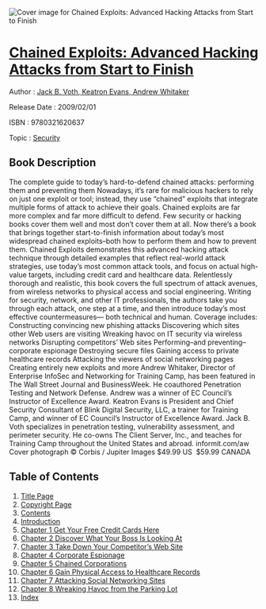 ![Cover image for Chained Exploits: Advanced Hacking Attacks from Start to Finish](https://imgdetail.ebookreading.net/cover/cover/security/EB9780321620637.jpg)

[Chained Exploits: Advanced Hacking Attacks from Start to Finish](https://ebookreading.net/view/book/Chained+Exploits%3A+Advanced+Hacking+Attacks+from+Start+to+Finish-EB9780321620637_1.html "Chained Exploits: Advanced Hacking Attacks from Start to Finish")
====================================================================================================================

Author : [Jack B. Voth](https://ebookreading.net/search/author/Jack+B.+Voth),[ Keatron Evans](https://ebookreading.net/search/author/+Keatron+Evans),[ Andrew Whitaker](https://ebookreading.net/search/author/+Andrew+Whitaker)

Release Date : 2009/02/01

ISBN : 9780321620637

Topic : [Security](https://ebookreading.net/search/category/security)

Book Description
-----------------

The complete guide to today’s hard-to-defend chained attacks: performing them and preventing them
Nowadays, it’s rare for malicious hackers to rely on just one exploit or tool; instead, they use “chained” exploits that integrate multiple forms of attack to achieve their goals. Chained exploits are far more complex and far more difficult to defend. Few security or hacking books cover them well and most don’t cover them at all. Now there’s a book that brings together start-to-finish information about today’s most widespread chained exploits–both how to perform them and how to prevent them.
Chained Exploits demonstrates this advanced hacking attack technique through detailed examples that reflect real-world attack strategies, use today’s most common attack tools, and focus on actual high-value targets, including credit card and healthcare data. Relentlessly thorough and realistic, this book covers the full spectrum of attack avenues, from wireless networks to physical access and social engineering.
Writing for security, network, and other IT professionals, the authors take you through each attack, one step at a time, and then introduce today’s most effective countermeasures— both technical and human. Coverage includes:
Constructing convincing new phishing attacks
Discovering which sites other Web users are visiting
Wreaking havoc on IT security via wireless networks
Disrupting competitors’ Web sites
Performing–and preventing–corporate espionage
Destroying secure files
Gaining access to private healthcare records
Attacking the viewers of social networking pages
Creating entirely new exploits
and more
Andrew Whitaker, Director of Enterprise InfoSec and Networking for Training Camp, has been featured in The Wall Street Journal and BusinessWeek. He coauthored Penetration Testing and Network Defense. Andrew was a winner of EC Council’s Instructor of Excellence Award.
Keatron Evans is President and Chief Security Consultant of Blink Digital Security, LLC, a trainer for Training Camp, and winner of EC Council’s Instructor of Excellence Award.
Jack B. Voth specializes in penetration testing, vulnerability assessment, and perimeter security. He co-owns The Client Server, Inc., and teaches for Training Camp throughout the United States and abroad.
informit.com/aw
Cover photograph © Corbis /
Jupiter Images
$49.99 US 
$59.99 CANADA
              
Table of Contents
-----------------

1. [Title Page](https://ebookreading.net/view/book/Chained+Exploits%3A+Advanced+Hacking+Attacks+from+Start+to+Finish-EB9780321620637_2.html)
1. [Copyright Page](https://ebookreading.net/view/book/Chained+Exploits%3A+Advanced+Hacking+Attacks+from+Start+to+Finish-EB9780321620637_2.html#id375048)
1. [Contents](https://ebookreading.net/view/book/Chained+Exploits%3A+Advanced+Hacking+Attacks+from+Start+to+Finish-EB9780321620637_3.html)
1. [Introduction](https://ebookreading.net/view/book/Chained+Exploits%3A+Advanced+Hacking+Attacks+from+Start+to+Finish-EB9780321620637_6.html)
1. [Chapter 1 Get Your Free Credit Cards Here](https://ebookreading.net/view/book/Chained+Exploits%3A+Advanced+Hacking+Attacks+from+Start+to+Finish-EB9780321620637_7.html)
1. [Chapter 2 Discover What Your Boss Is Looking At](https://ebookreading.net/view/book/Chained+Exploits%3A+Advanced+Hacking+Attacks+from+Start+to+Finish-EB9780321620637_8.html)
1. [Chapter 3 Take Down Your Competitor’s Web Site](https://ebookreading.net/view/book/Chained+Exploits%3A+Advanced+Hacking+Attacks+from+Start+to+Finish-EB9780321620637_9.html)
1. [Chapter 4 Corporate Espionage](https://ebookreading.net/view/book/Chained+Exploits%3A+Advanced+Hacking+Attacks+from+Start+to+Finish-EB9780321620637_11.html)
1. [Chapter 5 Chained Corporations](https://ebookreading.net/view/book/Chained+Exploits%3A+Advanced+Hacking+Attacks+from+Start+to+Finish-EB9780321620637_0.html)
1. [Chapter 6 Gain Physical Access to Healthcare Records](https://ebookreading.net/view/book/Chained+Exploits%3A+Advanced+Hacking+Attacks+from+Start+to+Finish-EB9780321620637_12.html)
1. [Chapter 7 Attacking Social Networking Sites](https://ebookreading.net/view/book/Chained+Exploits%3A+Advanced+Hacking+Attacks+from+Start+to+Finish-EB9780321620637_13.html)
1. [Chapter 8 Wreaking Havoc from the Parking Lot](https://ebookreading.net/view/book/Chained+Exploits%3A+Advanced+Hacking+Attacks+from+Start+to+Finish-EB9780321620637_14.html)
1. [Index](https://ebookreading.net/view/book/Chained+Exploits%3A+Advanced+Hacking+Attacks+from+Start+to+Finish-EB9780321620637_15.html)
